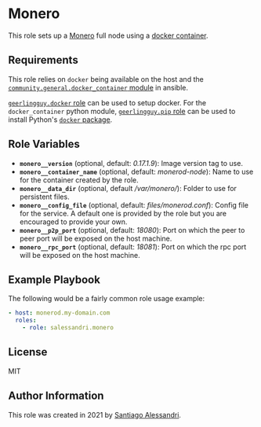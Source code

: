 # Monero

This role sets up a [Monero](https://www.getmonero.org/) full node using a [docker container](https://hub.docker.com/repository/docker/salessandri/monerod).

## Requirements

This role relies on `docker` being available on the host and the [`community.general.docker_container` module](https://docs.ansible.com/ansible/2.10/collections/community/general/docker_container_module.html) in ansible.

[`geerlingguy.docker` role](https://galaxy.ansible.com/geerlingguy/docker) can be used to setup docker.
For the `docker_container` python module, [`geerlingguy.pip` role](https://galaxy.ansible.com/geerlingguy/pip) can be used to install Python's [`docker` package](https://pypi.org/project/docker/).

## Role Variables

 - **`monero__version`** (optional, default: _0.17.1.9_): Image version tag to use.
 - **`monero__container_name`** (optional, default: _monerod-node_): Name to use for the container created by the role.
 - **`monero__data_dir`** (optional, default _/var/monero/_): Folder to use for persistent files.
 - **`monero__config_file`** (optional, default: _files/monerod.conf_): Config file for the service.
 A default one is provided by the role but you are encouraged to provide your own.
 - **`monero__p2p_port`** (optional, default: _18080_): Port on which the peer to peer port will be exposed on the host machine.
 - **`monero__rpc_port`** (optional, default: _18081_): Port on which the rpc port will be exposed on the host machine.

## Example Playbook

The following would be a fairly common role usage example:

```yaml
- host: monerod.my-domain.com
  roles:
    - role: salessandri.monero
```

## License

MIT

## Author Information

This role was created in 2021 by [Santiago Alessandri](https://rambling-ideas.salessandri.name).
